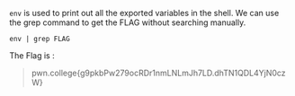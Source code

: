 `env` is used to print out all the exported variables in the shell.
We can use the grep command to get the FLAG without searching manually.

```
env | grep FLAG
```

The Flag is : 
>pwn.college{g9pkbPw279ocRDr1nmLNLmJh7LD.dhTN1QDL4YjN0czW}
